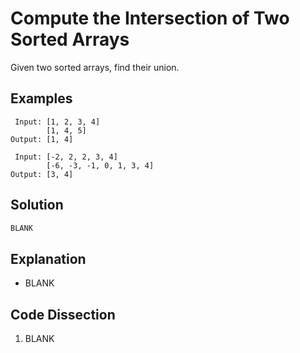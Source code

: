 # Compute the Intersection of Two Sorted Arrays
Given two sorted arrays, find their union.

## Examples
```
 Input: [1, 2, 3, 4]
        [1, 4, 5]
Output: [1, 4]

 Input: [-2, 2, 2, 3, 4]
        [-6, -3, -1, 0, 1, 3, 4]
Output: [3, 4]
```

## Solution
```python
BLANK
```

## Explanation
* BLANK

## Code Dissection
1. BLANK